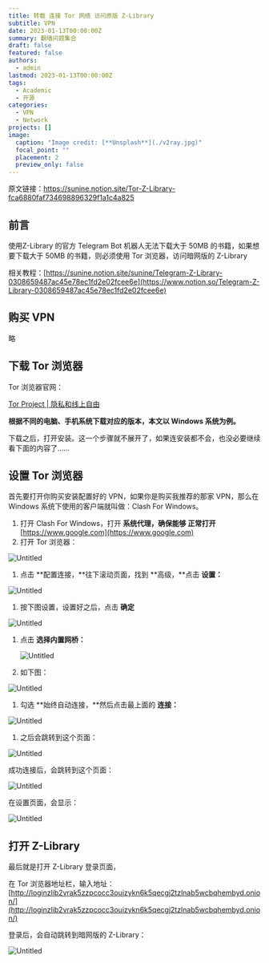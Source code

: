 ```yaml
---
title: 转载 连接 Tor 网络 访问原版 Z-Library
subtitle: VPN
date: 2023-01-13T00:00:00Z
summary: 翻墙问题集合 
draft: false
featured: false
authors:
  - admin
lastmod: 2023-01-13T00:00:00Z
tags:
  - Academic
  - 开源
categories:
  - VPN
  - Network
projects: []
image:
  caption: "Image credit: [**Unsplash**](./v2ray.jpg)"
  focal_point: ""
  placement: 2
  preview_only: false
---
```


原文链接：https://sunine.notion.site/Tor-Z-Library-fca6880faf734698896329f1a1c4a825

## 前言

使用Z-Library 的官方 Telegram Bot 机器人无法下载大于 50MB 的书籍，如果想要下载大于 50MB 的书籍，则必须使用 Tor 浏览器，访问暗网版的 Z-Library

相关教程：[https://sunine.notion.site/sunine/Telegram-Z-Library-0308659487ac45e78ec1fd2e02fcee6e](https://www.notion.so/Telegram-Z-Library-0308659487ac45e78ec1fd2e02fcee6e)

## 购买 VPN

略

## 下载 Tor 浏览器

Tor 浏览器官网：

[Tor Project | 隐私和线上自由](https://www.torproject.org/zh-CN/download/)

**根据不同的电脑、手机系统下载对应的版本，本文以 Windows 系统为例。**

下载之后，打开安装。这一个步骤就不展开了，如果连安装都不会，也没必要继续看下面的内容了……

## 设置 Tor 浏览器

首先要打开你购买安装配置好的 VPN，如果你是购买我推荐的那家 VPN，那么在 Windows 系统下使用的客户端就叫做：Clash For Windows。

1. 打开 Clash For Windows，打开 **系统代理，确保能够 正常打开**  [https://www.google.com](https://www.google.com) 
2. 打开 Tor 浏览器：

![Untitled](img/Untitled.png)

1. 点击 **配置连接，**往下滚动页面，找到 **高级，**点击 **设置：**

![Untitled](img/Untitled%201.png)

1. 按下图设置，设置好之后，点击 **确定**

![Untitled](img/Untitled%202.png)

1. 点击 **************选择内置网桥：**************
   
    ![Untitled](img/Untitled%203.png)
    
2. 如下图：

![Untitled](img/Untitled%204.png)

1. 勾选 **始终自动连接，**然后点击最上面的 **连接：**

![Untitled](img/Untitled%205.png)

1. 之后会跳转到这个页面：

![Untitled](img/Untitled%206.png)

成功连接后，会跳转到这个页面：

![Untitled](img/Untitled%207.png)

在设置页面，会显示：

![Untitled](img/Untitled%208.png)

## 打开 Z-Library

最后就是打开 Z-Library 登录页面，

在 Tor 浏览器地址栏，输入地址：[http://loginzlib2vrak5zzpcocc3ouizykn6k5qecgj2tzlnab5wcbqhembyd.onion/](http://loginzlib2vrak5zzpcocc3ouizykn6k5qecgj2tzlnab5wcbqhembyd.onion/)

登录后，会自动跳转到暗网版的 Z-Library：

![Untitled](img/Untitled%209.png)